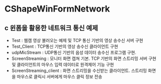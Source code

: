 # CShapeWinFormNetwork
## c 윈폼을 활용한 네트워크 통신 예제

- Test : 웹캠 영상 불러오는 예제 및 TCP 통신 기반의 영상 송수신 서버 구현
- Test_Client : TCP통신 기반의 영상 송수신 클라이언트 구현
- udpMicStream : UDP통신 기반의 음성 데이터 송수신 프로그램 구현.
- ScreenStreaming : 모니터 화면 캡쳐 기본. TCP 기반의 화면 스트리밍 서버 구현 및 클라이언트의 마우스 입력 데이터로 원격제어 기능 구현 
- ScreenStreaming_client : 화면 스트리밍을 수신받는 클라이언트. 스트리밍 화면을 마우스로 클릭시 서버에게 마우스 클릭 정보 전송



